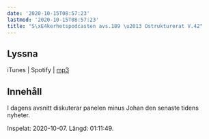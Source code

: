 ```yaml
---
date: '2020-10-15T08:57:23'
lastmod: '2020-10-15T08:57:23'
title: "S\xE4kerhetspodcasten avs.189 \u2013 Ostrukturerat V.42"
---
```

## Lyssna

iTunes \| Spotify \| [mp3](https://traffic.libsyn.com/secure/sakerhetspodcasten/2020-10-07_Sakerhetspodcasten_Ostrukt.mp3)


## Innehåll

I dagens avsnitt diskuterar panelen minus Johan den senaste tidens nyheter.

Inspelat: 2020-10-07. Längd: 01:11:49.
